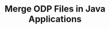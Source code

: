 ---
############################# Static ############################
layout: "autogen"
draft: false
path: "merger/java/odp/"
otherformats: BMP CSV DOC DOCM DOCX DOT DOTM DOTX EPUB HTML MHT MHTML ODS ODT OTP OTT PDF PNG POTM POTX PPS PPSM PPSX PPT PPTM PPTX PS RTF TEX TIF TIFF TSV TXT VDX VSDM VSDX VSSM VSSX VSTM VSTX VSX VTX XLAM XLS XLSB XLSM XLSX XLT XLTM XLTX XPS

############################# Head ############################
head_title: "Merge ODP Files via Java & J2SE Documents Merger API"
head_description: "Merge multiple ODP files into a single file using Java documents merger API with all data, style and formatting as the source documents."

############################# Header ############################
title: "Merge ODP Files in Java Applications"
description: "Merge multiple ODP files into a single file using Java documents merger API. Merge selected pages or page ranges from various source documents into a single resultant document with all data, style and formatting as the source documents."

############################# SubMenu ############################
submenu:
    enable: true

############################# About ############################
about:
    enable: true
    title: "GroupDocs.Merger for Java API"
    content: |
        GroupDocs.Merger for Java library offers a simple solution to safely merge & split between a wide range of document formats including PDF, Microsoft Office (Word, Excel, PowerPoint, OneNote), OpenDocument, HTML, images and many others within .NET applications. By adding just a few lines of the code, perform several document operations such as move, remove, rotate, swap, extract or change the orientation of pages within the documents. The documents merging API also supports previewing document pages as an image to analyse the document structure, formatting and content on the page.
        
        GroupDocs.Merger APIs are well supported on all major operating systems and Java versions including J2SE 7.0 (1.7), J2SE 8.0 (1.8) and Java 10.

############################# Steps ############################
steps:
    enable: true
    title_left: "Merge Two or More ODP Files in Java"
    content_left: |
        [GroupDocs.Merger](/merger/java/) makes it easy for Java developers to merge multiple ODP files by implementing a few easy steps.

        *   Create an instance of **Merger** class and load ODP file.
        *   Call **Join** method of **Merger** class instance and load another ODP file.
        *   Call **Save** method of **Merger** class instance to save the merged document.
        
    title_right: "System Requirements"
    content_right: |
        Before executing the code example below, please make sure that you have the following prerequisites installed on your system.

        *   Operating Systems: Microsoft Windows, Linux, MacOS
        *   Development Environments: NetBeans, IntelliJ IDEA, Eclipse
        *   Frameworks: Java 7 (1.7) and above
        *   Download the latest version of GroupDocs.Merger for Java from [Maven](https://repository.groupdocs.com/webapp/#/artifacts/browse/tree/General/repo/com/groupdocs/groupdocs-merger)
        
    code: |
        ```java
        // Merge ODP files using GroupDocs.Merger for Java API
        // Instantiate Merger with input ODP document
        Merger merger = new Merger("input_1.odp");
        
        // Call Join method of Merger class instance and pass second source document path
        merger.join("input_2.odp");
            
        // Call Save method of Merger class instance to save merged document
        merger.save("merged-file.odp");        
        ```        


demos:
    enable: true
        

about_formats:
    enable: true


more_formats:
    enable: true


back_to_top:
    enable: true
---